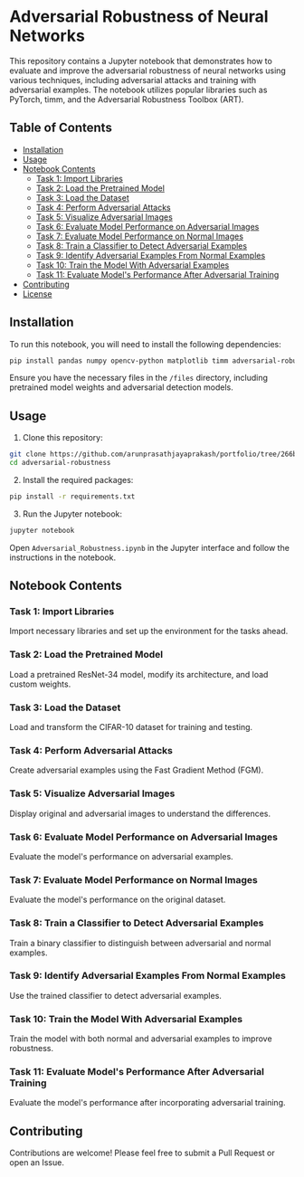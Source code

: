 # Adversarial Robustness of Neural Networks

This repository contains a Jupyter notebook that demonstrates how to evaluate and improve the adversarial robustness of neural networks using various techniques, including adversarial attacks and training with adversarial examples. The notebook utilizes popular libraries such as PyTorch, timm, and the Adversarial Robustness Toolbox (ART).

## Table of Contents

- [Installation](#installation)
- [Usage](#usage)
- [Notebook Contents](#notebook-contents)
  - [Task 1: Import Libraries](#task-1-import-libraries)
  - [Task 2: Load the Pretrained Model](#task-2-load-the-pretrained-model)
  - [Task 3: Load the Dataset](#task-3-load-the-dataset)
  - [Task 4: Perform Adversarial Attacks](#task-4-perform-adversarial-attacks)
  - [Task 5: Visualize Adversarial Images](#task-5-visualize-adversarial-images)
  - [Task 6: Evaluate Model Performance on Adversarial Images](#task-6-evaluate-model-performance-on-adversarial-images)
  - [Task 7: Evaluate Model Performance on Normal Images](#task-7-evaluate-model-performance-on-normal-images)
  - [Task 8: Train a Classifier to Detect Adversarial Examples](#task-8-train-a-classifier-to-detect-adversarial-examples)
  - [Task 9: Identify Adversarial Examples From Normal Examples](#task-9-identify-adversarial-examples-from-normal-examples)
  - [Task 10: Train the Model With Adversarial Examples](#task-10-train-the-model-with-adversarial-examples)
  - [Task 11: Evaluate Model's Performance After Adversarial Training](#task-11-evaluate-models-performance-after-adversarial-training)
- [Contributing](#contributing)
- [License](#license)

## Installation

To run this notebook, you will need to install the following dependencies:

```bash
pip install pandas numpy opencv-python matplotlib timm adversarial-robustness-toolbox torch torchvision
```

Ensure you have the necessary files in the `/files` directory, including pretrained model weights and adversarial detection models.

## Usage

1. Clone this repository:

```bash
git clone https://github.com/arunprasathjayaprakash/portfolio/tree/266b3c1a356f614c16c016343a28ec76092295fc/adversial_robustness
cd adversarial-robustness
```

2. Install the required packages:

```bash
pip install -r requirements.txt
```

3. Run the Jupyter notebook:

```bash
jupyter notebook
```

Open `Adversarial_Robustness.ipynb` in the Jupyter interface and follow the instructions in the notebook.

## Notebook Contents

### Task 1: Import Libraries

Import necessary libraries and set up the environment for the tasks ahead.

### Task 2: Load the Pretrained Model

Load a pretrained ResNet-34 model, modify its architecture, and load custom weights.

### Task 3: Load the Dataset

Load and transform the CIFAR-10 dataset for training and testing.

### Task 4: Perform Adversarial Attacks

Create adversarial examples using the Fast Gradient Method (FGM).

### Task 5: Visualize Adversarial Images

Display original and adversarial images to understand the differences.

### Task 6: Evaluate Model Performance on Adversarial Images

Evaluate the model's performance on adversarial examples.

### Task 7: Evaluate Model Performance on Normal Images

Evaluate the model's performance on the original dataset.

### Task 8: Train a Classifier to Detect Adversarial Examples

Train a binary classifier to distinguish between adversarial and normal examples.

### Task 9: Identify Adversarial Examples From Normal Examples

Use the trained classifier to detect adversarial examples.

### Task 10: Train the Model With Adversarial Examples

Train the model with both normal and adversarial examples to improve robustness.

### Task 11: Evaluate Model's Performance After Adversarial Training

Evaluate the model's performance after incorporating adversarial training.

## Contributing

Contributions are welcome! Please feel free to submit a Pull Request or open an Issue.